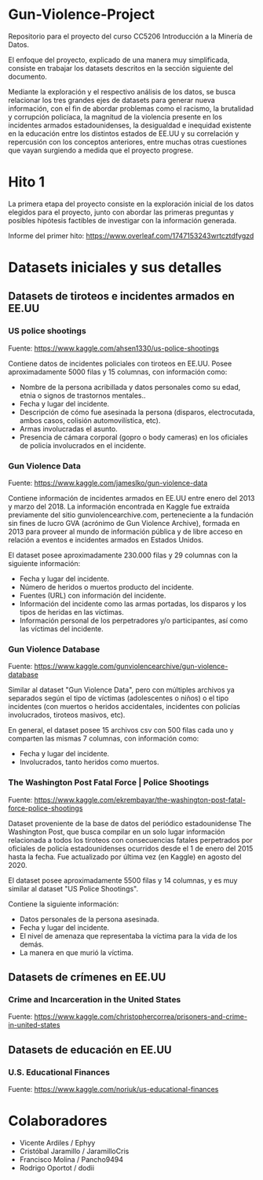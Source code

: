 # Gun-Violence-Project
Repositorio para el proyecto del curso CC5206 Introducción a la Minería de Datos.

El enfoque del proyecto, explicado de una manera muy simplificada, consiste en trabajar los datasets
descritos en la sección siguiente del documento. 

Mediante la exploración y el respectivo análisis de los datos, 
se busca relacionar los tres grandes ejes de datasets para generar nueva información, con el fin de abordar problemas 
como el racismo, la brutalidad y corrupción policíaca, la magnitud de la violencia presente
en los incidentes armados estadounidenses, la desigualdad e inequidad existente en la educación entre los distintos estados 
de EE.UU y su correlación y repercusión con los conceptos anteriores, entre muchas otras cuestiones que vayan surgiendo a 
medida que el proyecto progrese.

# Hito 1
La primera etapa del proyecto consiste en la exploración inicial de los datos elegidos para el proyecto, junto con abordar
las primeras preguntas y posibles hipótesis factibles de investigar con la información generada.

Informe del primer hito:
https://www.overleaf.com/1747153243wrtcztdfygzd

# Datasets iniciales y sus detalles

## Datasets de tiroteos e incidentes armados en EE.UU

### US police shootings
Fuente: https://www.kaggle.com/ahsen1330/us-police-shootings

Contiene datos de incidentes policiales con tiroteos en EE.UU.
Posee aproximadamente 5000 filas y 15 columnas, con información como:
- Nombre de la persona acribillada y datos personales como su edad, etnia o signos de trastornos mentales..
- Fecha y lugar del incidente.
- Descripción de cómo fue asesinada la persona (disparos, electrocutada, ambos casos, colisión automovilística, etc).
- Armas involucradas el asunto.
- Presencia de cámara corporal (gopro o body cameras) en los oficiales de policía involucrados en el incidente.

### Gun Violence Data
Fuente: https://www.kaggle.com/jameslko/gun-violence-data

Contiene información de incidentes armados en EE.UU entre enero del 2013 y marzo del 2018. La información encontrada en Kaggle 
fue extraída previamente del sitio gunviolencearchive.com, perteneciente a la fundación sin fines de lucro GVA (acrónimo de Gun 
Violence Archive), formada en 2013 para proveer al mundo de información pública y de libre acceso en relación a eventos e incidentes
armados en Estados Unidos.

El dataset posee aproximadamente 230.000 filas y 29 columnas con la siguiente información:
- Fecha y lugar del incidente.
- Número de heridos o muertos producto del incidente.
- Fuentes (URL) con información del incidente.
- Información del incidente como las armas portadas, los disparos y los tipos de heridas en las víctimas.
- Información personal de los perpetradores y/o participantes, así como las víctimas del incidente.

### Gun Violence Database
Fuente: https://www.kaggle.com/gunviolencearchive/gun-violence-database

Similar al dataset "Gun Violence Data", pero con múltiples archivos ya separados según el tipo de víctimas (adolescentes o niños)
o el tipo incidentes (con muertos o heridos accidentales, incidentes con policías involucrados, tiroteos masivos, etc).

En general, el dataset posee 15 archivos csv con 500 filas cada uno y comparten las mismas 7 columnas, con información como:
- Fecha y lugar del incidente.
- Involucrados, tanto heridos como muertos.

### The Washington Post Fatal Force | Police Shootings
Fuente: https://www.kaggle.com/ekrembayar/the-washington-post-fatal-force-police-shootings

Dataset proveniente de la base de datos del periódico estadounidense The Washington Post, que busca compilar en un solo lugar 
información relacionada a todos los tiroteos con consecuencias fatales perpetrados por oficiales de policía estadounidenses
ocurridos desde el 1 de enero del 2015 hasta la fecha. Fue actualizado por última vez (en Kaggle) en agosto del 2020.

El dataset posee aproximadamente 5500 filas y 14 columnas, y es muy similar al dataset "US Police Shootings".

Contiene la siguiente información:
- Datos personales de la persona asesinada.
- Fecha y lugar del incidente.
- El nivel de amenaza que representaba la víctima para la vida de los demás.
- La manera en que murió la víctima.

## Datasets de crímenes en EE.UU

### Crime and Incarceration in the United States
Fuente: https://www.kaggle.com/christophercorrea/prisoners-and-crime-in-united-states

## Datasets de educación en EE.UU

### U.S. Educational Finances
Fuente: https://www.kaggle.com/noriuk/us-educational-finances


# Colaboradores
- Vicente Ardiles / Ephyy
- Cristóbal Jaramillo / JaramilloCris
- Francisco Molina / Pancho9494
- Rodrigo Oportot / dodii
